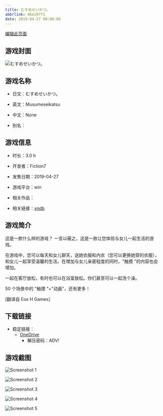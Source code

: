 ```yaml
---
title: むすめせいかつ。
abbrlink: 46e107f1
date: 2019-04-27 00:00:00
---
```

[编辑此页面](https://github.com/ACG-3/ADV3-source/blob/main/source/_posts/games/%E3%82%80%E3%81%99%E3%82%81%E3%81%9B%E3%81%84%E3%81%8B%E3%81%A4%E3%80%82.md)

## 游戏封面

![むすめせいかつ。](https://pan.timero.xyz/onedrive/img_lib_001/%E3%82%80%E3%81%99%E3%82%81%E3%81%9B%E3%81%84%E3%81%8B%E3%81%A4%E3%80%82_cover.avif)


## 游戏名称

- 日文：むすめせいかつ。
- 英文：Musumeseikatsu
- 中文：None

- 别名：


## 游戏信息

- 时长：3.0 h
- 开发者：Fiction7
- 发售日期：2019-04-27
- 游戏平台：win
- 相关作品：

- 相关链接：[vndb](https://vndb.org/v28218)


## 游戏简介

这是一款什么样的游戏？
一言以蔽之，这是一款让您体验与女儿一起生活的游戏。

在游戏中，您可以每天和女儿聊天，送她衣服和内衣（您可以更换她穿的衣服），和女儿一起享受温馨的生活。在增加与女儿亲密程度的同时，"触摸 "的内容也会增加。

一起在客厅放松，有时也可以在浴室放松。你们甚至可以一起洗个澡。

50 个场景中的 "触摸 "+"动画"，还有更多！

[翻译自 Eos H Games］


## 下载链接

- 稳定链接：
    - [OneDrive](https://pan.timero.xyz/onedrive/adv_lib_001/%E3%82%80%E3%81%99%E3%82%81%E3%81%9B%E3%81%84%E3%81%8B%E3%81%A4%E3%80%82)
        - 解压密码：ADV!



## 游戏截图


![Screenshot 1](https://pan.timero.xyz/onedrive/img_lib_001/%E3%82%80%E3%81%99%E3%82%81%E3%81%9B%E3%81%84%E3%81%8B%E3%81%A4%E3%80%82_Screenshot_1.avif)

![Screenshot 2](https://pan.timero.xyz/onedrive/img_lib_001/%E3%82%80%E3%81%99%E3%82%81%E3%81%9B%E3%81%84%E3%81%8B%E3%81%A4%E3%80%82_Screenshot_2.avif)

![Screenshot 3](https://pan.timero.xyz/onedrive/img_lib_001/%E3%82%80%E3%81%99%E3%82%81%E3%81%9B%E3%81%84%E3%81%8B%E3%81%A4%E3%80%82_Screenshot_3.avif)

![Screenshot 4](https://pan.timero.xyz/onedrive/img_lib_001/%E3%82%80%E3%81%99%E3%82%81%E3%81%9B%E3%81%84%E3%81%8B%E3%81%A4%E3%80%82_Screenshot_4.avif)

![Screenshot 5](https://pan.timero.xyz/onedrive/img_lib_001/%E3%82%80%E3%81%99%E3%82%81%E3%81%9B%E3%81%84%E3%81%8B%E3%81%A4%E3%80%82_Screenshot_5.avif)

